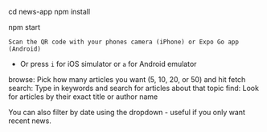
   cd news-app
   npm install
   

   npm start


    Scan the QR code with your phones camera (iPhone) or Expo Go app (Android)
   - Or press `i` for iOS simulator or `a` for Android emulator



browse: Pick how many articles you want (5, 10, 20, or 50) and hit fetch
search: Type in keywords and search for articles about that topic
find: Look for articles by their exact title or author name

You can also filter by date using the dropdown - useful if you only want recent news.

